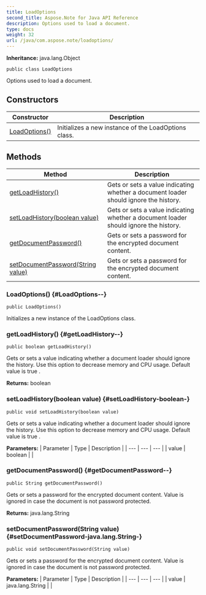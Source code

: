 ```yaml
---
title: LoadOptions
second_title: Aspose.Note for Java API Reference
description: Options used to load a document.
type: docs
weight: 32
url: /java/com.aspose.note/loadoptions/
---
```


**Inheritance:**
java.lang.Object
```
public class LoadOptions
```

Options used to load a document.
## Constructors

| Constructor | Description |
| --- | --- |
| [LoadOptions()](#LoadOptions--) | Initializes a new instance of the  LoadOptions  class. |
## Methods

| Method | Description |
| --- | --- |
| [getLoadHistory()](#getLoadHistory--) | Gets or sets a value indicating whether a document loader should ignore the history. |
| [setLoadHistory(boolean value)](#setLoadHistory-boolean-) | Gets or sets a value indicating whether a document loader should ignore the history. |
| [getDocumentPassword()](#getDocumentPassword--) | Gets or sets a password for the encrypted document content. |
| [setDocumentPassword(String value)](#setDocumentPassword-java.lang.String-) | Gets or sets a password for the encrypted document content. |
### LoadOptions() {#LoadOptions--}
```
public LoadOptions()
```


Initializes a new instance of the  LoadOptions  class.

### getLoadHistory() {#getLoadHistory--}
```
public boolean getLoadHistory()
```


Gets or sets a value indicating whether a document loader should ignore the history. Use this option to decrease memory and CPU usage. Default value is  true .

**Returns:**
boolean
### setLoadHistory(boolean value) {#setLoadHistory-boolean-}
```
public void setLoadHistory(boolean value)
```


Gets or sets a value indicating whether a document loader should ignore the history. Use this option to decrease memory and CPU usage. Default value is  true .

**Parameters:**
| Parameter | Type | Description |
| --- | --- | --- |
| value | boolean |  |

### getDocumentPassword() {#getDocumentPassword--}
```
public String getDocumentPassword()
```


Gets or sets a password for the encrypted document content. Value is ignored in case the document is not password protected.

**Returns:**
java.lang.String
### setDocumentPassword(String value) {#setDocumentPassword-java.lang.String-}
```
public void setDocumentPassword(String value)
```


Gets or sets a password for the encrypted document content. Value is ignored in case the document is not password protected.

**Parameters:**
| Parameter | Type | Description |
| --- | --- | --- |
| value | java.lang.String |  |

